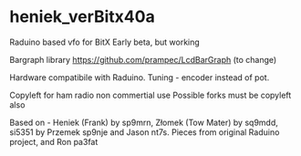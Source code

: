 # heniek_verBitx40a
Raduino based vfo for BitX
Early beta, but working

Bargraph library https://github.com/prampec/LcdBarGraph (to change)

Hardware compatibile with Raduino.
Tuning  - encoder instead of pot.

Copyleft for ham radio non commertial use
Possible forks must be copyleft also

Based on - Heniek (Frank) by sp9mrn, Złomek (Tow Mater) by sq9mdd, si5351 by Przemek sp9nje and Jason nt7s.
Pieces from original Raduino project, and  Ron pa3fat
